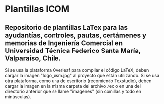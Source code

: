 # Plantillas ICOM

## Repositorio de plantillas LaTex para las ayudantías, controles, pautas, certámenes y memorias de Ingeniería Comercial en Universidad Técnica Federico Santa María, Valparaíso, Chile.



Si se usa la plataforma Overleaf para compilar el código LaTeX, deben cargar la imagen "logo_usm.jpg" al proyecto que están utilizando. Si se usa otra plataforma, como una de escritorio (recomiendo Texstudio), deben cargar la imagen en la misma carpeta del archivo .tex o en una del directorio anterior que se llame "imagenes" (sin comillas y todo en minúsculas).
